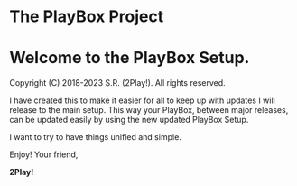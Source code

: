 # The PlayBox Project
# Welcome to the PlayBox Setup.
Copyright (C) 2018-2023 S.R. (2Play!). All rights reserved.

I have created this to make it easier for all to keep up with updates I will release to the main setup.
This way your PlayBox, between major releases, can be updated easily by using the new updated PlayBox Setup.

I want to try to have things unified and simple.

Enjoy!
Your friend,

**2Play!**
